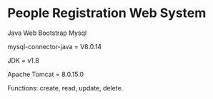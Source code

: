 # People Registration Web System

Java Web Bootstrap Mysql 

mysql-connector-java = V8.0.14

JDK = v1.8

Apache Tomcat = 8.0.15.0

Functions:
create,
read,
update,
delete.
